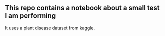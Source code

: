 ## This repo contains a notebook about a small test I am performing

It uses a plant disease dataset from kaggle.
